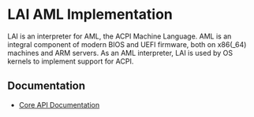 # LAI AML Implementation

LAI is an interpreter for AML, the ACPI Machine Language. AML is an integral component of modern BIOS and UEFI firmware, both on x86(_64) machines and ARM servers.
As an AML interpreter, LAI is used by OS kernels to implement support for ACPI.

## Documentation

- [Core API Documentation](https://github.com/qword-os/lai/wiki/Core-API-Documentation)
